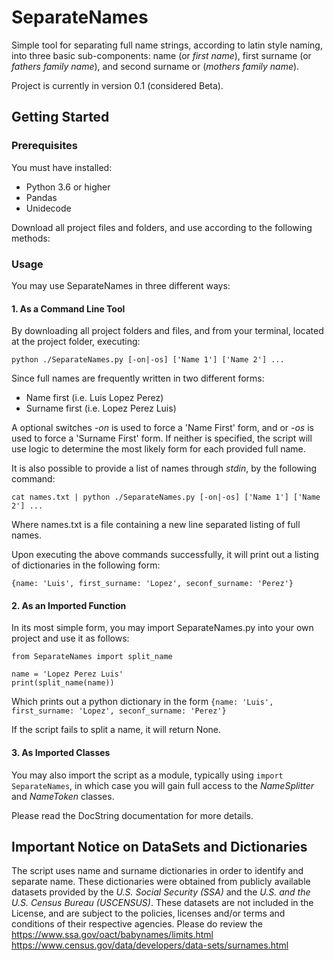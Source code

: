 SeparateNames
=
Simple tool for separating full name strings, according to latin style naming, into three basic sub-components: name (or *first name*), first surname (or *fathers family name*), and second surname or (*mothers family name*).

Project is currently in version 0.1 (considered Beta). 

Getting Started
-
### Prerequisites
You must have installed:
* Python 3.6 or higher
* Pandas 
* Unidecode

Download all project files and folders, and use according to the following methods:

### Usage
You may use SeparateNames in three different ways:
#### 1. As a Command Line Tool
By downloading all project folders and files, and from your terminal, located at the project folder, executing:

`python ./SeparateNames.py [-on|-os] ['Name 1'] ['Name 2'] ...`

Since full names are frequently written in two different forms:
* Name first (i.e. Luis Lopez Perez)
* Surname first (i.e. Lopez Perez Luis)

A optional switches *-on* is used to force a 'Name First' form, and or *-os* is used to force a 'Surname First' form. If neither is specified, the script will use logic to determine the most likely form for each provided full  name.

It is also possible to provide a list of names through *stdin*, by the following command:

`cat names.txt | python ./SeparateNames.py [-on|-os] ['Name 1'] ['Name 2'] ...`

Where names.txt is a file containing a new line separated listing of full names.

Upon executing the above commands successfully, it will print out a listing of dictionaries in the following form:

`{name: 'Luis', first_surname: 'Lopez', seconf_surname: 'Perez'}` 

#### 2. As an Imported Function
In its most simple form, you may import SeparateNames.py into your own project and use it as follows:

```
from SeparateNames import split_name 

name = 'Lopez Perez Luis'
print(split_name(name))
```

Which prints out a python dictionary in the form `{name: 'Luis', first_surname: 'Lopez', seconf_surname: 'Perez'}`

If the script fails to split a name, it will return None.

#### 3. As Imported Classes
You may also import the script as a module, typically using `import SeparateNames`, in which case you will gain full access to the *NameSplitter* and *NameToken* classes.

Please read the DocString documentation for more details. 

Important Notice on DataSets and Dictionaries
-
The script uses name and surname dictionaries in order to identify and separate name. These dictionaries were obtained from publicly available datasets provided by the *U.S. Social Security (SSA)* and the *U.S. and the U.S. Census Bureau (USCENSUS)*. These datasets are not included in the License, and are subject to the policies, licenses and/or terms and conditions of their respective agencies. Please do review the 
  https://www.ssa.gov/oact/babynames/limits.html
  https://www.census.gov/data/developers/data-sets/surnames.html
